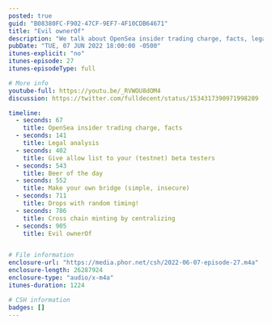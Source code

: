 ```yaml
---
posted: true
guid: "B08380FC-F902-47CF-9EF7-4F10CDB64671"
title: "Evil ownerOf"
description: "We talk about OpenSea insider trading charge, facts, legal analysis, allow list to your (testnet) beta testers, beer of the day, make your own bridge (simple, insecure), drops with random timing, cross chain minting by centralizing, and Evil ownerOf."
pubDate: "TUE, 07 JUN 2022 18:00:00 -0500"
itunes-explicit: "no"
itunes-episode: 27
itunes-episodeType: full

# More info
youtube-full: https://youtu.be/_RVWOU8dOM4
discussion: https://twitter.com/fulldecent/status/1534317390971998209

timeline:
  - seconds: 67
    title: OpenSea insider trading charge, facts
  - seconds: 141
    title: Legal analysis
  - seconds: 402
    title: Give allow list to your (testnet) beta testers
  - seconds: 543
    title: Beer of the day
  - seconds: 552
    title: Make your own bridge (simple, insecure)
  - seconds: 711
    title: Drops with random timing!
  - seconds: 786
    title: Cross chain minting by centralizing
  - seconds: 905
    title: Evil ownerOf


# File information
enclosure-url: "https://media.phor.net/csh/2022-06-07-episode-27.m4a"
enclosure-length: 26287924
enclosure-type: "audio/x-m4a"
itunes-duration: 1224

# CSH information
badges: []
---
```

